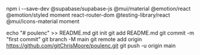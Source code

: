 


npm i --save-dev @supabase/supabase-js @mui/material @emotion/react @emotion/styled moment react-router-dom @testing-library/react @mui/icons-material moment


echo "# poulenc" >> README.md
git init
git add README.md
git commit -m "first commit"
git branch -M main
git remote add origin https://github.com/gitChrisMoore/poulenc.git
git push -u origin main